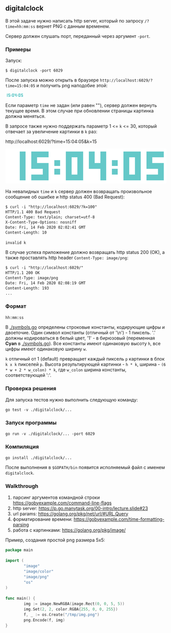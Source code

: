 ## digitalclock

В этой задаче нужно написать http server,
который по запросу `/?time=hh:mm:ss` вернет PNG с данным временем.

Сервер должен слушать порт, переданный через аргумент `-port`.

### Примеры

Запуск:
```
$ digitalclock -port 6029
```

После запуска можно открыть в браузере `http://localhost:6029/?time=15:04:05` и получить png наподобие этой:

![Image description](assets/150405.png)

Если параметр `time` не задан (или равен ""), сервер должен вернуть текущее время.
В этом случае при обновлении страницы картинка должна меняться.

В запросе также нужно поддержать параметр 1 <= `k` <= 30,
который отвечает за увеличение картинки в `k` раз:

http://localhost:6029/?time=15:04:05&k=15

![Image description](assets/150405_15.png)

На невалидных `time` и `k` сервер должен возвращать произвольное сообщение об ошибке и http status 400 (Bad Request):

```
$ curl -i "http://localhost:6029/?k=100" 
HTTP/1.1 400 Bad Request
Content-Type: text/plain; charset=utf-8
X-Content-Type-Options: nosniff
Date: Fri, 14 Feb 2020 02:02:41 GMT
Content-Length: 10

invalid k
```

В случае успеха приложение должно возвращать http status 200 (OK),
а также проставлять http header `Content-Type: image/png`:

```
$ curl -i "http://localhost:6029/"                   
HTTP/1.1 200 OK
Content-Type: image/png
Date: Fri, 14 Feb 2020 02:08:19 GMT
Content-Length: 193
...
```

### Формат

`hh:mm:ss`

В [./symbols.go](./symbols.go) определены строковые константы, кодирующие цифры и двоеточие.
Один символ константы (отличный от '\n') - 1 пиксель.
'.' должны кодироваться в белый цвет, '1' - в бирюзовый (переменная **Cyan** в [./symbols.go](./symbols.go)).
Все константы имеют одинаковую высоту `h`, все цифры имеют одинаковую ширину `w`.

`k` отличный от 1 (default) превращает каждый пиксель `p` картинки в блок `k x k` пикселей `p`.
Высота результирующей картинки - `h * k`, ширина - `(6 * w + 2 * w_colon) * k`,
где `w_colon` ширина константы, соответствующей ':'.

### Проверка решения

Для запуска тестов нужно выполнить следующую команду:

```
go test -v ./digitalclock/...
```

### Запуск программы

```
go run -v ./digitalclock/... -port 6029
```

### Компиляция

```
go install ./digitalclock/...
```

После выполнения в `$GOPATH/bin` появится исполняемый файл с именем `digitalclock`.

### Walkthrough

1. парсинг аргументов командной строки https://gobyexample.com/command-line-flags
2. http server: https://p.go.manytask.org/00-intro/lecture.slide#23
3. url params: https://golang.org/pkg/net/url/#URL.Query
3. форматирование времени: https://gobyexample.com/time-formatting-parsing
4. работа с картинками: https://golang.org/pkg/image/

Пример, создания простой png размера 5x5:
```go
package main

import (
        "image"
        "image/color"
        "image/png"
        "os"
)

func main() {
        img := image.NewRGBA(image.Rect(0, 0, 5, 5))
        img.Set(2, 2, color.RGBA{255, 0, 0, 255})
        f, _ := os.Create("/tmp/img.png")
        png.Encode(f, img)
}
```
